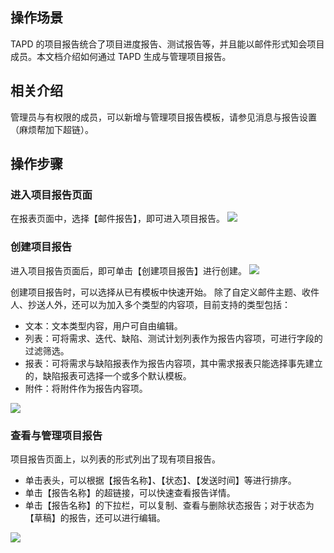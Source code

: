 ## 操作场景
TAPD 的项目报告统合了项目进度报告、测试报告等，并且能以邮件形式知会项目成员。本文档介绍如何通过 TAPD 生成与管理项目报告。



## 相关介绍
管理员与有权限的成员，可以新增与管理项目报告模板，请参见消息与报告设置（麻烦帮加下超链）。

 

## 操作步骤

### 进入项目报告页面
在报表页面中，选择【邮件报告】，即可进入项目报告。
![](https://main.qcloudimg.com/raw/bc34229ca8cd08a26d4e988ca1e22f3f.png)




### 创建项目报告
进入项目报告页面后，即可单击【创建项目报告】进行创建。
![](https://main.qcloudimg.com/raw/daad81cede44942b4e328ad4ca941e3f.png)

创建项目报告时，可以选择从已有模板中快速开始。
除了自定义邮件主题、收件人、抄送人外，还可以为加入多个类型的内容项，目前支持的类型包括：

- 文本：文本类型内容，用户可自由编辑。
- 列表：可将需求、迭代、缺陷、测试计划列表作为报告内容项，可进行字段的过滤筛选。
- 报表：可将需求与缺陷报表作为报告内容项，其中需求报表只能选择事先建立的，缺陷报表可选择一个或多个默认模板。
- 附件：将附件作为报告内容项。

![](https://main.qcloudimg.com/raw/3e3e53c2a3ca24786738bc46797a92db.png)




### 查看与管理项目报告
项目报告页面上，以列表的形式列出了现有项目报告。

- 单击表头，可以根据【报告名称】、【状态】、【发送时间】等进行排序。
- 单击【报告名称】的超链接，可以快速查看报告详情。
- 单击【报告名称】的下拉栏，可以复制、查看与删除状态报告；对于状态为【草稿】的报告，还可以进行编辑。

![](https://main.qcloudimg.com/raw/70c21bff516ed753c1420e6673fae84f.png)
